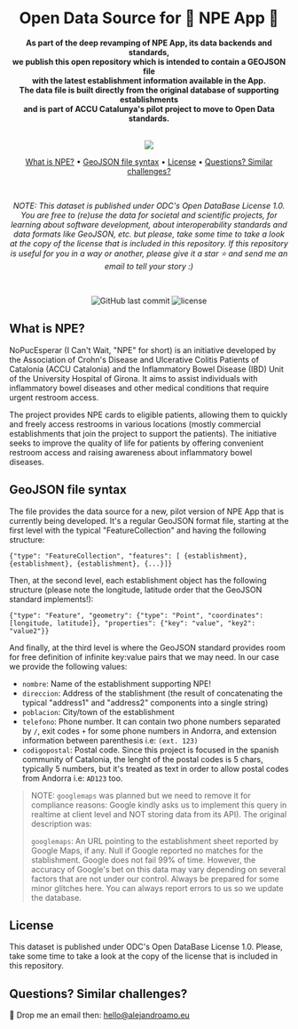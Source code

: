 <div style="text-align: center" align="center">
    <h1>Open Data Source for 🚽 NPE App 🚽 </h1>
    <p>
        <strong>As part of the deep revamping of NPE App, its data backends and standards,<br/>
we publish this open repository which is intended to contain a GEOJSON file <br/>
            with the latest establishment information available in the App.<br/>
The data file is built directly from the original database of supporting establishments<br/>
          and is part of ACCU Catalunya's pilot project to move to Open Data standards.
</strong>
    </p>
    <br>
    <img src=https://github.com/ACCU-Catalunya/nopucesperar-geojson/assets/1114811/a98dcf7a-8c6f-44f9-a5d0-eefc957c70e5">
    <br>
    <p style="text-align: center">
        <a href="#what-is-npe">What is NPE?</a> •
        <a href="#geojson-file-syntax">GeoJSON file syntax</a> •
        <a href="#license">License</a> •
        <a href="#questions-similar-challenges">Questions? Similar challenges?</a>
    </p>
    <br>
    <p>
        <em>NOTE: This dataset is published under ODC's Open DataBase License 1.0. You are free to (re)use the data for societal and scientific projects, for learning about software development, about interoperability standards and data formats like GeoJSON, etc. but please, take some time to take a look at the copy of the license that is included in this repository. If this repository is useful for you in a way or another, please give it a star ⭐️  and send me an email to tell your story :)</em>
    </p>
    <br>
    <p style="text-align: center">
        <img alt="GitHub last commit" src="https://img.shields.io/github/last-commit/ACCU-Catalunya/nopucesperar-geojson">
        <img alt="license" src="https://img.shields.io/badge/License-ODbL%201.0-blue"> 
    </p>
</div>


## What is NPE? 

NoPucEsperar (I Can't Wait, "NPE" for short) is an initiative developed by the Association of Crohn's Disease and Ulcerative Colitis Patients of Catalonia (ACCU Catalonia) and the Inflammatory Bowel Disease (IBD) Unit of the University Hospital of Girona. It aims to assist individuals with inflammatory bowel diseases and other medical conditions that require urgent restroom access.

The project provides NPE cards to eligible patients, allowing them to quickly and freely access restrooms in various locations (mostly commercial establishments that join the project to support the patients). 
The initiative seeks to improve the quality of life for patients by offering convenient restroom access and raising awareness about inflammatory bowel diseases.

## GeoJSON file syntax

The file provides the data source for a new, pilot version of NPE App that is currently being developed. It's a regular GeoJSON format file, starting at the first level with the typical "FeatureCollection" and having the following structure:

```{"type": "FeatureCollection", "features": [ {establishment}, {establishment}, {establishment}, {...}]}```

Then, at the second level, each establishment object has the following structure (please note the longitude, latitude order that the GeoJSON standard implements!):

```{"type": "Feature", "geometry": {"type": "Point", "coordinates": [longitude, latitude]}, "properties": {"key": "value", "key2": "value2"}}```

And finally, at the third level is where the GeoJSON standard provides room for free definition of infinite key:value pairs that we may need. In our case we provide the following values:

- ```nombre```: Name of the establishment supporting NPE!
- ```direccion```: Address of the stablishment (the result of concatenating the typical "address1" and "address2" components into a single string)
- ```poblacion```: City/town of the establishment
- ```telefono```: Phone number. It can contain two phone numbers separated by ```/```, exit codes ```+``` for some phone numbers in Andorra, and extension information between parenthesis i.e: ```(ext. 123)```
- ```codigopostal```: Postal code. Since this project is focused in the spanish community of Catalonia, the lenght of the postal codes is 5 chars, typically 5 numbers, but it's treated as text in order to allow postal codes from Andorra i.e: ```AD123``` too.

> NOTE: `googlemaps` was planned but we need to remove it for compliance reasons: Google kindly asks us to implement this query in realtime at client level and NOT storing data from its API). The original description was:
> 
> ```googlemaps```: An URL pointing to the establishment sheet reported by Google Maps, if any. Null if Google reported no matches for the stablishment. Google does not fail 99% of time. However, the accuracy of Google's bet on this data may vary depending on several factors that are not under our control. Always be prepared for some minor glitches here. You can always report errors to us so we update the database. 

## License

This dataset is published under ODC's Open DataBase License 1.0. Please, take some time to take a look at the copy of the license that is included in this repository.

## Questions? Similar challenges?

📧 Drop me an email then: [hello@alejandroamo.eu](mailto:hello@alejandroamo.eu)
